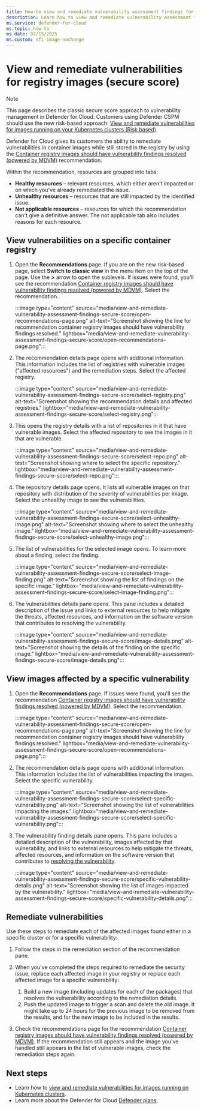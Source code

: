 ```yaml
---
title: How-to view and remediate vulnerability assessment findings for registry images (Secure Score).
description: Learn how to view and remediate vulnerability assessment findings for registry images  (Secure Score).
ms.service: defender-for-cloud
ms.topic: how-to
ms.date: 07/15/2025
ms.custom: sfi-image-nochange
---
```


# View and remediate vulnerabilities for registry images (secure score)

> [!NOTE]
> This page describes the classic secure score approach to vulnerability management in Defender for Cloud. Customers using Defender CSPM should use the new risk-based approach: [View and remediate vulnerabilities for images running on your Kubernetes clusters (Risk based)](view-and-remediate-vulnerabilities-for-images.md).


Defender for Cloud gives its customers the ability to remediate vulnerabilities in container images while still stored in the registry by using the [Container registry images should have vulnerability findings resolved (powered by MDVM)](https://portal.azure.com/#blade/Microsoft_Azure_Security/RecommendationsBlade/assessmentKey/c0b7cfc6-3172-465a-b378-53c7ff2cc0d5) recommendation.

Within the recommendation, resources are grouped into tabs:  

- **Healthy resources** – relevant resources, which either aren't impacted or on which you've already remediated the issue.  
- **Unhealthy resources** – resources that are still impacted by the identified issue.  
- **Not applicable resources** – resources for which the recommendation can't give a definitive answer. The not applicable tab also includes reasons for each resource.  

## View vulnerabilities on a specific container registry

1. Open the **Recommendations** page. If you are on the new risk-based page, select **Switch to classic view** in the menu item on the top of the page. Use the **>** arrow to open the sublevels. If issues were found, you'll see the recommendation [Container registry images should have vulnerability findings resolved (powered by MDVM)](https://portal.azure.com/#blade/Microsoft_Azure_Security/RecommendationsBlade/assessmentKey/c0b7cfc6-3172-465a-b378-53c7ff2cc0d5). Select the recommendation.

    :::image type="content" source="media/view-and-remediate-vulnerability-assessment-findings-secure-score/open-recommendations-page.png" alt-text="Screenshot showing the line for recommendation container registry images should have vulnerability findings resolved." lightbox="media/view-and-remediate-vulnerability-assessment-findings-secure-score/open-recommendations-page.png":::

1. The recommendation details page opens with additional information. This information includes the list of registries with vulnerable images ("affected resources") and the remediation steps. Select the affected registry.

    :::image type="content" source="media/view-and-remediate-vulnerability-assessment-findings-secure-score/select-registry.png" alt-text="Screenshot showing the recommendation details and affected registries." lightbox="media/view-and-remediate-vulnerability-assessment-findings-secure-score/select-registry.png":::

1. This opens the registry details with a list of repositories in it that have vulnerable images. Select the affected repository to see the images in it that are vulnerable.

    :::image type="content" source="media/view-and-remediate-vulnerability-assessment-findings-secure-score/select-repo.png" alt-text="Screenshot showing where to select the specific repository." lightbox="media/view-and-remediate-vulnerability-assessment-findings-secure-score/select-repo.png":::

1. The repository details page opens. It lists all vulnerable images on that repository with distribution of the severity of vulnerabilities per image. Select the unhealthy image to see the vulnerabilities.

    :::image type="content" source="media/view-and-remediate-vulnerability-assessment-findings-secure-score/select-unhealthy-image.png" alt-text="Screenshot showing where to select the unhealthy image." lightbox="media/view-and-remediate-vulnerability-assessment-findings-secure-score/select-unhealthy-image.png":::

1. The list of vulnerabilities for the selected image opens. To learn more about a finding, select the finding.

    :::image type="content" source="media/view-and-remediate-vulnerability-assessment-findings-secure-score/select-image-finding.png" alt-text="Screenshot showing the list of findings on the specific image." lightbox="media/view-and-remediate-vulnerability-assessment-findings-secure-score/select-image-finding.png":::

1. The vulnerabilities details pane opens. This pane includes a detailed description of the issue and links to external resources to help mitigate the threats, affected resources, and information on the software version that contributes to resolving the vulnerability.  

    :::image type="content" source="media/view-and-remediate-vulnerability-assessment-findings-secure-score/image-details.png" alt-text="Screenshot showing the details of the finding on the specific image." lightbox="media/view-and-remediate-vulnerability-assessment-findings-secure-score/image-details.png":::

## View images affected by a specific vulnerability

1. Open the **Recommendations** page. If issues were found, you'll see the recommendation [Container registry images should have vulnerability findings resolved (powered by MDVM)](https://portal.azure.com/#blade/Microsoft_Azure_Security/RecommendationsBlade/assessmentKey/c0b7cfc6-3172-465a-b378-53c7ff2cc0d5). Select the recommendation.

    :::image type="content" source="media/view-and-remediate-vulnerability-assessment-findings-secure-score/open-recommendations-page.png" alt-text="Screenshot showing the line for recommendation container registry images should have vulnerability findings resolved." lightbox="media/view-and-remediate-vulnerability-assessment-findings-secure-score/open-recommendations-page.png":::

1. The recommendation details page opens with additional information. This information includes the list of vulnerabilities impacting the images. Select the specific vulnerability.

    :::image type="content" source="media/view-and-remediate-vulnerability-assessment-findings-secure-score/select-specific-vulnerability.png" alt-text="Screenshot showing the list of vulnerabilities impacting the images." lightbox="media/view-and-remediate-vulnerability-assessment-findings-secure-score/select-specific-vulnerability.png":::

1. The vulnerability finding details pane opens. This pane includes a detailed description of the vulnerability, images affected by that vulnerability, and links to external resources to help mitigate the threats, affected resources, and information on the software version that contributes to [resolving the vulnerability](#remediate-vulnerabilities).

    :::image type="content" source="media/view-and-remediate-vulnerability-assessment-findings-secure-score/specific-vulnerability-details.png" alt-text="Screenshot showing the list of images impacted by the vulnerability." lightbox="media/view-and-remediate-vulnerability-assessment-findings-secure-score/specific-vulnerability-details.png":::

## Remediate vulnerabilities

Use these steps to remediate each of the affected images found either in a specific cluster or for a specific vulnerability:

1. Follow the steps in the remediation section of the recommendation pane.
1. When you've completed the steps required to remediate the security issue, replace each affected image in your registry or replace each affected image for a specific vulnerability:
    1. Build a new image (including updates for each of the packages) that resolves the vulnerability according to the remediation details.
    1. Push the updated image to trigger a scan and delete the old image. It might take up to 24 hours for the previous image to be removed from the results, and for the new image to be included in the results.

1. Check the recommendations page for the recommendation [Container registry images should have vulnerability findings resolved (powered by MDVM)](https://portal.azure.com/#blade/Microsoft_Azure_Security/RecommendationsBlade/assessmentKey/c0b7cfc6-3172-465a-b378-53c7ff2cc0d5).
If the recommendation still appears and the image you've handled still appears in the list of vulnerable images, check the remediation steps again.

## Next steps

- Learn how to [view and remediate vulnerabilities for images running on Kubernetes clusters](view-and-remediate-vulnerabilities-for-images.md).
- Learn more about the Defender for Cloud [Defender plans](defender-for-cloud-introduction.md#cloud-workload-protection-platform-cwpp).
